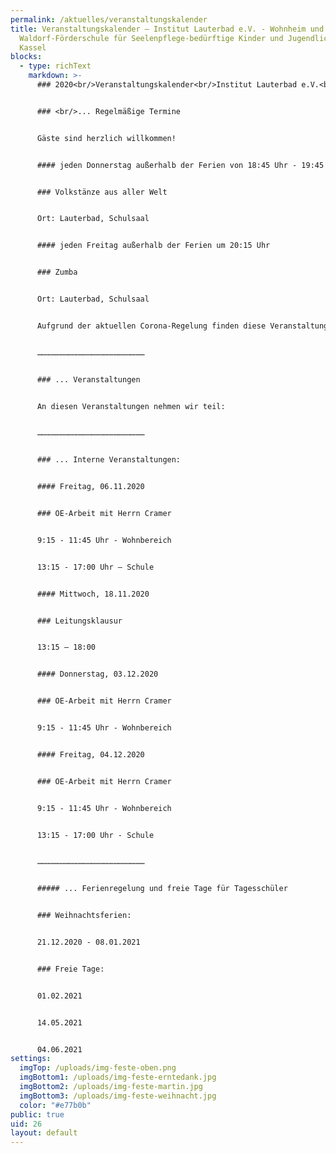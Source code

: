 ```yaml
---
permalink: /aktuelles/veranstaltungskalender
title: Veranstaltungskalender – Institut Lauterbad e.V. - Wohnheim und
  Waldorf-Förderschule für Seelenpflege-bedürftige Kinder und Jugendliche in
  Kassel
blocks:
  - type: richText
    markdown: >-
      ### 2020<br/>Veranstaltungskalender<br/>Institut Lauterbad e.V.<br/>


      ### <br/>... Regelmäßige Termine


      Gäste sind herzlich willkommen!


      #### jeden Donnerstag außerhalb der Ferien von 18:45 Uhr - 19:45 Uhr


      ### Volkstänze aus aller Welt


      Ort: Lauterbad, Schulsaal


      #### jeden Freitag außerhalb der Ferien um 20:15 Uhr


      ### Zumba


      Ort: Lauterbad, Schulsaal 


      Aufgrund der aktuellen Corona-Regelung finden diese Veranstaltungen nicht statt.


      ………………………………………………………………


      ### ... Veranstaltungen


      An diesen Veranstaltungen nehmen wir teil:


      ………………………………………………………………


      ### ... Interne Veranstaltungen:


      #### Freitag, 06.11.2020


      ### OE-Arbeit mit Herrn Cramer


      9:15 - 11:45 Uhr - Wohnbereich 


      13:15 - 17:00 Uhr – Schule


      #### Mittwoch, 18.11.2020


      ### Leitungsklausur


      13:15 – 18:00


      #### Donnerstag, 03.12.2020


      ### OE-Arbeit mit Herrn Cramer


      9:15 - 11:45 Uhr - Wohnbereich 


      #### Freitag, 04.12.2020


      ### OE-Arbeit mit Herrn Cramer


      9:15 - 11:45 Uhr - Wohnbereich 


      13:15 - 17:00 Uhr - Schule


      ………………………………………………………………


      ##### ... Ferienregelung und freie Tage für Tagesschüler


      ### Weihnachtsferien:


      21.12.2020 - 08.01.2021 


      ### Freie Tage:


      01.02.2021


      14.05.2021


      04.06.2021
settings:
  imgTop: /uploads/img-feste-oben.png
  imgBottom1: /uploads/img-feste-erntedank.jpg
  imgBottom2: /uploads/img-feste-martin.jpg
  imgBottom3: /uploads/img-feste-weihnacht.jpg
  color: "#e77b0b"
public: true
uid: 26
layout: default
---
```

